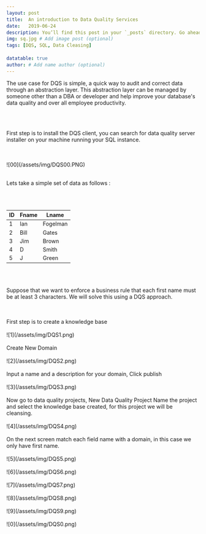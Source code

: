 ```yaml
---
layout: post
title:  An introduction to Data Quality Services
date:   2019-06-24
description: You’ll find this post in your `_posts` directory. Go ahead and edit it and re-build the site to see your changes. # Add post description (optional)
img: sq.jpg # Add image post (optional)
tags: [DQS, SQL, Data Cleasing]

datatable: true
author: # Add name author (optional)
---
```


The use case for DQS is simple, a quick way to audit and correct data through an abstraction layer. This abstraction layer can be
managed by someone other than a DBA or developer and help improve your database's data quality and over all employee productivity.

<br>
<br>

First step is to install the DQS client, you can search for data quality server installer on your machine running your SQL instance.

<br>
<br>
![00](/assets/img/DQS00.PNG)

<br>
<br>

Lets take a simple set of data as follows :

<br>
<br>

<div class="container-fluid">
    <table class="datatable table table-hover table-bordered">
      <thead>
        <tr>
          <th>ID</th>
          <th>Fname</th>
          <th>Lname</th>
        </tr>
      </thead>
      <tfoot>
      </tfoot>
      <tbody>
        <tr>
          <td>1</td>
          <td>Ian</td>
          <td>Fogelman</td>
        </tr>
        <tr>
          <td>2</td>
          <td>Bill</td>
          <td>Gates</td>
        </tr>
        <tr>
          <td>3</td>
          <td>Jim</td>
          <td>Brown</td>
        </tr>
		        <tr>
          <td>4</td>
          <td>D</td>
          <td>Smith</td>
        </tr>
		<tr>
          <td>5</td>
          <td>J</td>
          <td>Green</td>
        </tr>
      </tbody>
    </table>
  </div>


<br>
<br>

Suppose that we want to enforce a business rule that each first name must be at least 3 characters.
We will solve this using a DQS approach.


<br>
<br>
First step is to create a knowledge base
<br>
<br>
![1](/assets/img/DQS1.png)
<br>
<br>
Create New Domain
<br>
<br>
![2](/assets/img/DQS2.png)
<br>
<br>
Input a name and a description for your domain, Click publish
<br>
<br>
![3](/assets/img/DQS3.png)
<br>
<br>
Now go to data quality projects, New Data Quality Project
Name the project and select the knowledge base created, for this project we will be cleansing.
<br>
<br>
![4](/assets/img/DQS4.png)
<br>
<br>
On the next screen match each field name with a domain, in this case we only have first name.
<br>
<br>
![5](/assets/img/DQS5.png)
<br>
<br>
![6](/assets/img/DQS6.png)
<br>
<br>
![7](/assets/img/DQS7.png)
<br>
<br>
![8](/assets/img/DQS8.png)
<br>
<br>
![9](/assets/img/DQS9.png)
<br>
<br>
![0](/assets/img/DQS0.png)
<br>
<br>
